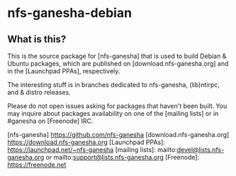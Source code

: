 nfs-ganesha-debian
================

What is this?
---------------

This is the source package for [nfs-ganesha] that is used to build 
Debian & Ubuntu packages, which are published on [download.nfs-ganesha.org]
and in the [Launchpad PPAs], respectively.

The interesting stuff is in branches dedicated to nfs-ganesha, (lib)ntirpc,
and & distro releases.

Please do not open issues asking for packages that haven't been built. You may inquire
about packages availability on one of the [mailing lists] or in #ganesha on
[Freenode] IRC.

[nfs-ganesha] https://github.com/nfs-ganesha 
[download.nfs-ganesha.org] https://download.nfs-ganesha.org 
[Launchpad PPAs]: https://launchpad.net/~nfs-ganesha 
[mailing lists]: mailto:devel@lists.nfs-ganesha.org or mailto:support@lists.nfs-ganesha.org 
[Freenode]: https://freenode.net

